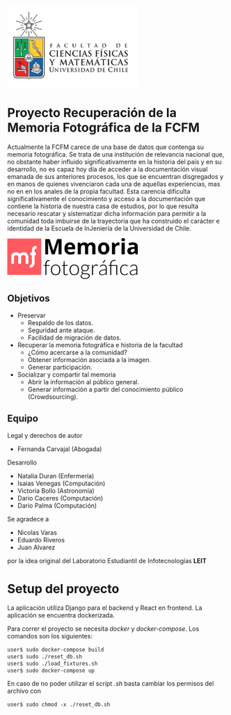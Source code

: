 <img src="uchile_fcfm.svg" width="300px"/>

# Proyecto Recuperación de la Memoria Fotográfica de la FCFM

Actualmente la FCFM carece de una base de datos que contenga su memoria fotográfica. Se trata de una institución de relevancia nacional que, no obstante haber influido significativamente en la historia del país y en su desarrollo, no es capaz hoy día de acceder a la documentación visual emanada de sus anteriores procesos, los que se encuentran disgregados y en manos de quienes vivenciaron cada una de aquellas experiencias, mas no en en los anales de la propia facultad. Esta carencia dificulta significativamente el conocimiento y acceso a la documentación que contiene la historia de nuestra casa de estudios, por lo que resulta necesario rescatar y sistematizar dicha información para permitir a la comunidad toda imbuirse de la trayectoria que ha construido el carácter e identidad de la Escuela de InJeniería de la Universidad de Chile.

<img width="300px" src="frontend/public/logo01.svg" />

## Objetivos

* Preservar
  * Respaldo de los datos.
  * Seguridad ante ataque.
  * Facilidad de migración de datos.
* Recuperar la memoria fotográfica e historia de la facultad
  * ¿Cómo acercarse a la comunidad?
  * Obtener información asociada a la imagen.
  * Generar participación.
* Socializar y compartir tal memoria
  * Abrir la información al público general.
  * Generar información a partir del conocimiento público (Crowdsourcing).

## Equipo

Legal y derechos de autor
  - Fernanda Carvajal (Abogada) 

Desarrollo
  - Natalia Duran (Enfermería)
  - Isaias Venegas (Computación)
  - Victoria Bollo (Astronomía)
  - Dario Caceres (Computación)
  - Dario Palma (Computación)

Se agradece a
- Nicolas Varas
- Eduardo Riveros
- Juan Alvarez 

por la idea original del Laboratorio Estudiantil de Infotecnologías **LEIT**

# Setup del proyecto

La aplicación utiliza Django para el backend y React en frontend. La aplicación se encuentra dockerizada.

Para correr el proyecto se necesita *docker* y *docker-compose*. Los comandos son los siguientes:

```
user$ sudo docker-compose build
user$ sudo ./reset_db.sh
user$ sudo ./load_fixtures.sh
user$ sudo docker-compose up
```

En caso de no poder utilizar el script *.sh* basta cambiar los permisos del archivo con
```
user$ sudo chmod -x ./reset_db.sh
```
